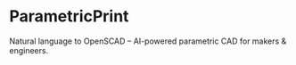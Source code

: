 # ParametricPrint
Natural language to OpenSCAD – AI-powered parametric CAD for makers &amp; engineers.
